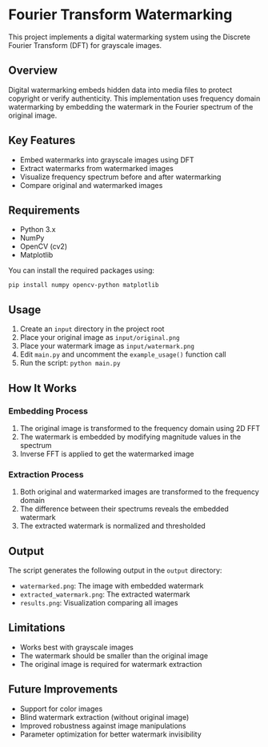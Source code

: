 # Fourier Transform Watermarking

This project implements a digital watermarking system using the Discrete Fourier Transform (DFT) for grayscale images.

## Overview

Digital watermarking embeds hidden data into media files to protect copyright or verify authenticity. This implementation uses frequency domain watermarking by embedding the watermark in the Fourier spectrum of the original image.

## Key Features

- Embed watermarks into grayscale images using DFT
- Extract watermarks from watermarked images
- Visualize frequency spectrum before and after watermarking
- Compare original and watermarked images

## Requirements

- Python 3.x
- NumPy
- OpenCV (cv2)
- Matplotlib

You can install the required packages using:

```
pip install numpy opencv-python matplotlib
```

## Usage

1. Create an `input` directory in the project root
2. Place your original image as `input/original.png`
3. Place your watermark image as `input/watermark.png`
4. Edit `main.py` and uncomment the `example_usage()` function call
5. Run the script: `python main.py`

## How It Works

### Embedding Process

1. The original image is transformed to the frequency domain using 2D FFT
2. The watermark is embedded by modifying magnitude values in the spectrum
3. Inverse FFT is applied to get the watermarked image

### Extraction Process

1. Both original and watermarked images are transformed to the frequency domain
2. The difference between their spectrums reveals the embedded watermark
3. The extracted watermark is normalized and thresholded

## Output

The script generates the following output in the `output` directory:

- `watermarked.png`: The image with embedded watermark
- `extracted_watermark.png`: The extracted watermark
- `results.png`: Visualization comparing all images

## Limitations

- Works best with grayscale images
- The watermark should be smaller than the original image
- The original image is required for watermark extraction

## Future Improvements

- Support for color images
- Blind watermark extraction (without original image)
- Improved robustness against image manipulations
- Parameter optimization for better watermark invisibility 